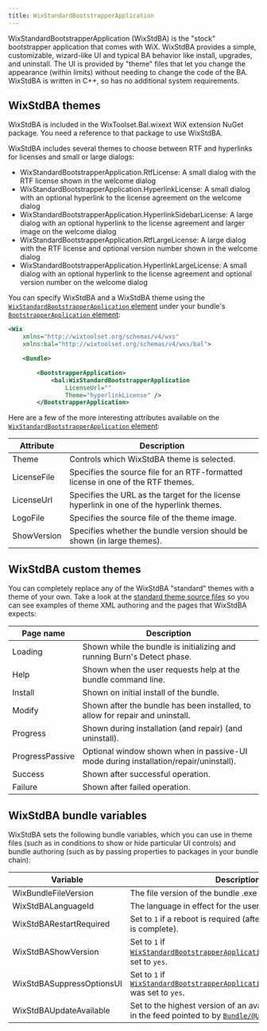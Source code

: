 ```yaml
---
title: WixStandardBootstrapperApplication
---
```


WixStandardBootstrapperApplication (WixStdBA) is the "stock" bootstrapper application that comes with WiX. WixStdBA provides a simple, customizable, wizard-like UI and typical BA behavior like install, upgrades, and uninstall. The UI is provided by "theme" files that let you change the appearance (within limits) without needing to change the code of the BA. WixStdBA is written in C++, so has no additional system requirements.


## WixStdBA themes

WixStdBA is included in the WixToolset.Bal.wixext WiX extension NuGet package. You need a reference to that package to use WixStdBA.

WixStdBA includes several themes to choose between RTF and hyperlinks for licenses and small or large dialogs:

- WixStandardBootstrapperApplication.RtfLicense: A small dialog with the RTF license shown in the welcome dialog
- WixStandardBootstrapperApplication.HyperlinkLicense: A small dialog with an optional hyperlink to the license agreement on the welcome dialog
- WixStandardBootstrapperApplication.HyperlinkSidebarLicense: A large dialog with an optional hyperlink to the license agreement and larger image on the welcome dialog
- WixStandardBootstrapperApplication.RtfLargeLicense: A large dialog with the RTF license and optional version number shown in the welcome dialog
- WixStandardBootstrapperApplication.HyperlinkLargeLicense: A small dialog with an optional hyperlink to the license agreement and optional version number on the welcome dialog

You can specify WixStdBA and a WixStdBA theme using the [`WixStandardBootstrapperApplication` element](../../../schema/bal/wixstandardbootstrapperapplication/) under your bundle's [`BootstrapperApplication` element](../../../schema/wxs/bootstrapperapplication/):

```xml
<Wix
    xmlns="http://wixtoolset.org/schemas/v4/wxs"
    xmlns:bal="http://wixtoolset.org/schemas/v4/wxs/bal">

    <Bundle>

        <BootstrapperApplication>
            <bal:WixStandardBootstrapperApplication
                LicenseUrl=""
                Theme="hyperlinkLicense" />
        </BootstrapperApplication>
```

Here are a few of the more interesting attributes available on the [`WixStandardBootstrapperApplication` element](../../../schema/bal/wixstandardbootstrapperapplication/):

| Attribute | Description |
| --------- | ----------- |
| Theme | Controls which WixStdBA theme is selected. |
| LicenseFile | Specifies the source file for an RTF-formatted license in one of the RTF themes. |
| LicenseUrl | Specifies the URL as the target for the license hyperlink in one of the hyperlink themes. |
| LogoFile | Specifies the source file of the theme image. |
| ShowVersion | Specifies whether the bundle version should be shown (in large themes). |


## WixStdBA custom themes

You can completely replace any of the WixStdBA "standard" themes with a theme of your own. Take a look at the [standard theme source files](https://github.com/wixtoolset/wix/tree/HEAD/src/ext/Bal/stdbas/Resources) so you can see examples of theme XML authoring and the pages that WixStdBA expects:

| Page name | Description |
| --------- | ----------- |
| Loading | Shown while the bundle is initializing and running Burn's Detect phase. |
| Help | Shown when the user requests help at the bundle command line. |
| Install | Shown on initial install of the bundle. |
| Modify | Shown after the bundle has been installed, to allow for repair and uninstall. |
| Progress | Shown during installation (and repair) (and uninstall). |
| ProgressPassive | Optional window shown when in passive-UI mode during installation/repair/uninstall). |
| Success | Shown after successful operation. |
| Failure | Shown after failed operation. |


## WixStdBA bundle variables

WixStdBA sets the following bundle variables, which you can use in theme files (such as in conditions to show or hide particular UI controls) and bundle authoring (such as by passing properties to packages in your bundle chain):

| Variable | Description |
| -------- | ----------- |
| WixBundleFileVersion | The file version of the bundle .exe |
| WixStdBALanguageId | The language in effect for the user interface |
| WixStdBARestartRequired | Set to `1` if a reboot is required (after the setup operation is complete). |
| WixStdBAShowVersion | Set to `1` if [`WixStandardBootstrapperApplication/@ShowVersion`](../../../schema/bal/wixstandardbootstrapperapplication/) was set to `yes`. |
| WixStdBASuppressOptionsUI | Set to `1` if [`WixStandardBootstrapperApplication/@SuppressOptionsUI`](../../../schema/bal/wixstandardbootstrapperapplication/) was set to `yes`. |
| WixStdBAUpdateAvailable | Set to the highest version of an avalable update specified in the feed pointed to by [`Bundle/@UpdateURL`](../../../schema/wxs/bundle/). |

